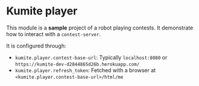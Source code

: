 # Kumite player

This module is a **sample** project of a robot playing contests. It demonstrate how to interact with a `contest-server`.

It is configured through:

- `kumite.player.contest-base-url`: Typically `localhost:8080` or `https://kumite-dev-d2844865d26b.herokuapp.com/`
- `kumite.player.refresh_token`: Fetched with a browser at `<kumite.player.contest-base-url>/html/me`

